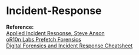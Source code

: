 # Incident-Response

**Reference:**  
[Applied Incident Response, Steve Anson](https://www.amazon.com/Applied-Incident-Response-Steve-Anson/dp/1119560268)  
[oR10n Labs Prefetch Forensics](https://or10nlabs.tech/prefetch-forensics/)  
[Digital Forensics and Incident Response Cheatsheet](https://www.jaiminton.com/cheatsheet/DFIR/#)
